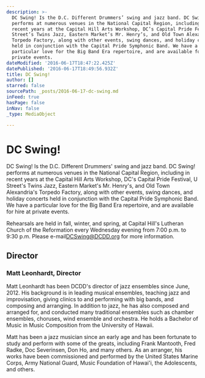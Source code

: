 ```yaml
---
description: >-
  DC Swing! Is the D.C. Different Drummers’ swing and jazz band. DC Swing!
  performs at numerous venues in the National Capital Region, including in
  recent years at the Capital Hill Arts Workshop, DC’s Capital Pride Festival, U
  Street’s Twins Jazz, Eastern Market’s Mr. Henry’s, and Old Town Alexandria’s
  Torpedo Factory, along with other events, swing dances, and holiday concerts
  held in conjunction with the Capital Pride Symphonic Band. We have a
  particular love for the Big Band Era repertoire, and are available for hire at
  private events.
dateModified: '2016-06-17T18:47:22.425Z'
datePublished: '2016-06-17T18:49:56.932Z'
title: DC Swing!
author: []
starred: false
sourcePath: _posts/2016-06-17-dc-swing.md
inFeed: true
hasPage: false
inNav: false
_type: MediaObject

---
```

# DC Swing!

DC Swing! Is the D.C. Different Drummers' swing and jazz band. DC Swing! performs at numerous venues in the National Capital Region, including in recent years at the Capital Hill Arts Workshop, DC's Capital Pride Festival, U Street's Twins Jazz, Eastern Market's Mr. Henry's, and Old Town Alexandria's Torpedo Factory, along with other events, swing dances, and holiday concerts held in conjunction with the Capital Pride Symphonic Band. We have a particular love for the Big Band Era repertoire, and are available for hire at private events.

Rehearsals are held in fall, winter, and spring, at Capital Hill's Lutheran Church of the Reformation every Wednesday evening from 7:00 p.m. to 9:30 p.m. Please e-mail[DCSwing@DCDD.org][0] for more information.

## Director

### Matt Leonhardt, Director

Matt Leonhardt has been DCDD's director of jazz ensembles since June, 2012\. His background is in leading musical ensembles, teaching jazz and improvisation, giving clinics to and performing with big bands, and composing and arranging. In addition to jazz, he has also composed and arranged for, and conducted many traditional ensembles such as chamber ensembles, choruses, wind ensemble and orchestra. He holds a Bachelor of Music in Music Composition from the University of Hawaii.

Matt has been a jazz musician since an early age and has been fortunate to study and perform with some of the greats, including Frank Mantooth, Fred Radke, Doc Severinsen, Don Ho, and many others. As an arranger, his works have been commissioned and performed by the United States Marine Corps, Army National Guard, Music Foundation of Hawai'i, the Adolescents, and others.

[0]: mailto:DCSwing@dcdd.org